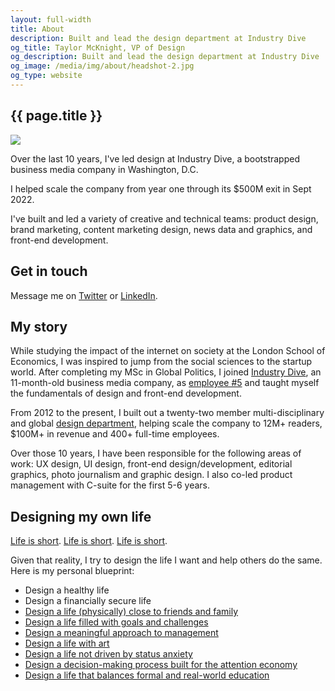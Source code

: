 ```yaml
---
layout: full-width
title: About
description: Built and lead the design department at Industry Dive
og_title: Taylor McKnight, VP of Design
og_description: Built and lead the design department at Industry Dive
og_image: /media/img/about/headshot-2.jpg
og_type: website
---
```


<section class="inner-section-wrapper">

<h1>{{ page.title }}</h1>

<img src="{{ site.url }}/media/img/about/headshot.jpg" class="headshot">

<p>Over the last 10 years, I've led design at Industry Dive, a bootstrapped business media company in Washington, D.C.<p> 

<p>I helped scale the company from year one through its $500M exit in Sept 2022.</p>

<p>I've built and led a variety of creative and technical teams: product design, brand marketing, content marketing design, news data and graphics, and front-end development.</p>

<h2>Get in touch</h2>

<p>Message me on <a href="https://www.twitter.com/rtaylormcknight">Twitter</a> or <a href="https://www.linkedin.com/in/rtaylormcknight/">LinkedIn</a>.</p>

<h2>My story</h2>

<p>While studying the impact of the internet on society at the London School of Economics, I was inspired to jump from the social sciences to the startup world. After completing my MSc in Global Politics, I joined <a href="https://www.industrydive.com/">Industry Dive</a>, an 11-month-old business media company, as <a href="{{ site.baseurl }}{% link _posts/startup/2018-02-05-startupjob.md %}"> employee #5</a> and taught myself the fundamentals of design and front-end development.</p>

<p>From 2012 to the present, I built out a twenty-two member multi-disciplinary and global <a href="https://industrydive.design/">design department</a>, helping scale the company to 12M+ readers, $100M+ in revenue and 400+ full-time employees.<p>
<p>Over those 10 years, I have been responsible for the following areas of work: UX design, UI design, front-end design/development, editorial graphics, photo journalism and graphic design. I also co-led product management with C-suite for the first 5-6 years.</p>


<h2>Designing my own life</h2>

<p><a href="https://waitbutwhy.com/2015/12/the-tail-end.html">Life is short</a>. <a href="http://paulgraham.com/vb.html">Life is short</a>. <a href="https://pbs.twimg.com/media/D0ozXWfXQAEwFtB.jpg:large">Life is short</a>.</p>

<p>Given that reality, I try to design the life I want and help others do the same. Here is my personal blueprint:</p> 

<ul>	
	<li>Design a healthy life</li>
	<li>Design a financially secure life</li>
	<li><a href="https://pbs.twimg.com/media/D0os5CVW0AABVFN.jpg:large">Design a life (physically) close to friends and family</a></li>
	<li><a href="{{ site.url }}/goals">Design a life filled with goals and challenges</a></li>
	<!--<li>Design a life filled with extraordinary stories</li>-->
	<li><a href="{{ site.baseurl }}{% link _posts/essays/2020-11-19-wellbeing.md %}">Design a meaningful approach to management</a></li>
	<li><a href="{{ site.url }}/art">Design a life with art</a></li>
	<!--<li>Design a life in multiple cities</li>
	<li>Design a home that increases wellbeing</li>-->
	<li><a href="https://www.youtube.com/watch?v=t1MqJPHxy6g">Design a life not driven by status anxiety</a></li>
	<li><a href="https://scottbarrykaufman.com/podcast/maximizing-satisficing-and-the-paradox-of-choice-with-barry-schwartz/">Design a decision-making process built for the attention economy</a></li>
	<li><a href="{{ site.baseurl }}{% link _posts/startup/2015-06-06-school-vs-on-job.md %}">Design a life that balances formal and real-world education</a></li>
</ul>